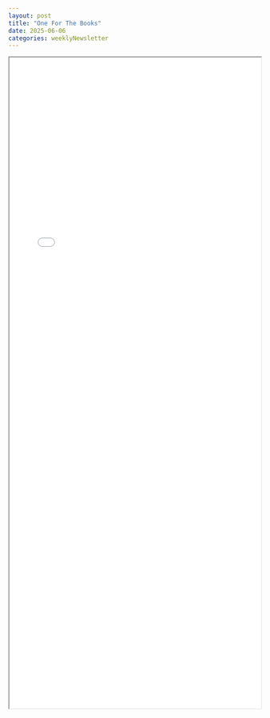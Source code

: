 ```yaml
---
layout: post
title: "One For The Books"
date: 2025-06-06
categories: weeklyNewsletter
---
```


<iframe src="{{ site.baseurl }}/BroncoBulletin/The Broncobots Bulletin 30 - CMPTX Special.pdf" width="100%" height="1300em">
    </iframe>
